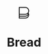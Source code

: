 <div align="center">
  <div>
    <svg
    width="24"
    height="28"
    viewBox="0 0 28 32"
    fill="none"
    xmlns="http://www.w3.org/2000/svg"
  >
    <path
      d="M28 10.5825C28 4.75506 23.3655 0 17.6552 0H0V6.40593V19.9797V21.1509V26.3857V31.7333H17.669C21.3517 31.7333 24.7862 29.7015 26.6207 26.4421C27.531 24.8477 28 23.0134 28 21.1509C28 19.2742 27.5172 17.4681 26.6207 15.8596C27.531 14.2652 28 12.445 28 10.5825ZM2.30345 2.35637H17.669C22.1103 2.35637 25.7103 6.05318 25.7103 10.5825C25.7103 12.0358 25.3379 13.4468 24.6345 14.6885C23.2 17.2283 20.5241 18.8086 17.669 18.8086H2.30345V6.40593V2.35637ZM17.669 21.1509C20.1793 21.1509 22.5655 20.2055 24.4276 18.5828C24.0414 20.8404 22.5931 22.7171 20.5103 23.5213C19.6 23.8741 18.6483 24.0434 17.669 24.0434H2.30345V21.1509H17.669ZM17.669 29.3911H2.30345V26.3998H17.669C18.9241 26.3998 20.1517 26.174 21.3103 25.7225C23.2 24.9888 24.7172 23.6201 25.669 21.8987C25.5586 23.0839 25.2138 24.2409 24.6207 25.2851C23.2 27.8108 20.5241 29.3911 17.669 29.3911Z"
      fill="currentColor"
    />
  </svg>
  </div>
  <h1>Bread<h1>
</div>